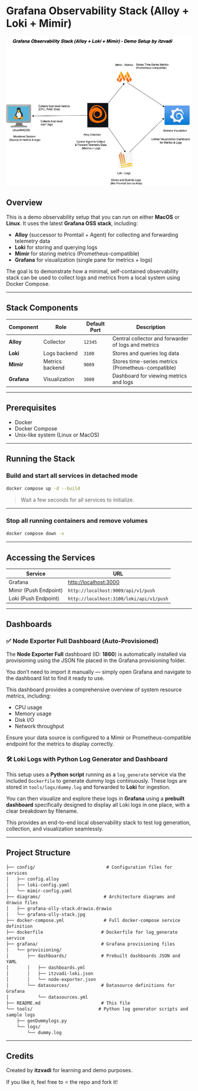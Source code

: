 # Grafana Observability Stack (Alloy + Loki + Mimir)

![Grafana Observability Stack](./diagrams/grafana-olly-stack.jpg)

## Overview

This is a demo observability setup that you can run on either **MacOS** or **Linux**. It uses the latest **Grafana OSS stack**, including:

* **Alloy** (successor to Promtail + Agent) for collecting and forwarding telemetry data
* **Loki** for storing and querying logs
* **Mimir** for storing metrics (Prometheus-compatible)
* **Grafana** for visualization (single pane for metrics + logs)

The goal is to demonstrate how a minimal, self-contained observability stack can be used to collect logs and metrics from a local system using Docker Compose.

---

## Stack Components

| Component         | Role            | Default Port | Description                                           |
| ----------------- | --------------- | ------------ | ----------------------------------------------------- |
| **Alloy**         | Collector       | `12345`      | Central collector and forwarder of logs and metrics   |
| **Loki**          | Logs backend    | `3100`       | Stores and queries log data                           |
| **Mimir**         | Metrics backend | `9009`       | Stores time-series metrics (Prometheus-compatible)    |
| **Grafana**       | Visualization   | `3000`       | Dashboard for viewing metrics and logs                |

---

## Prerequisites

* Docker
* Docker Compose
* Unix-like system (Linux or MacOS)

---

## Running the Stack


### Build and start all services in detached mode
```bash
docker compose up -d --build
```

> Wait a few seconds for all services to initialize.

---

### Stop all running containers and remove volumes
```bash
docker compose down -v
```

---

## Accessing the Services

| Service               | URL                                                            |
| --------------------- | -------------------------------------------------------------- |
| Grafana               | [http://localhost:3000](http://localhost:3000)                 |
| Mimir (Push Endpoint) | `http://localhost:9009/api/v1/push`                            |
| Loki (Push Endpoint)  | `http://localhost:3100/loki/api/v1/push`                       |

---

## Dashboards

### ✅ Node Exporter Full Dashboard (Auto-Provisioned)

The **Node Exporter Full** dashboard (ID: **1860**) is automatically installed via provisioning using the JSON file placed in the Grafana provisioning folder.

You don’t need to import it manually — simply open Grafana and navigate to the dashboard list to find it ready to use.

This dashboard provides a comprehensive overview of system resource metrics, including:

- CPU usage  
- Memory usage  
- Disk I/O  
- Network throughput  

Ensure your data source is configured to a Mimir or Prometheus-compatible endpoint for the metrics to display correctly.


### 🛠️ Loki Logs with Python Log Generator and Dashboard

This setup uses a **Python script** running as a `log_generate` service via the included `Dockerfile` to generate dummy logs continuously. These logs are stored in `tools/logs/dummy.log` and forwarded to **Loki** for ingestion.

You can then visualize and explore these logs in **Grafana** using a **prebuilt dashboard** specifically designed to display all Loki logs in one place, with a clear breakdown by filename.

This provides an end-to-end local observability stack to test log generation, collection, and visualization seamlessly.

---

## Project Structure

```
├── config/                           # Configuration files for services
│   ├── config.alloy
│   ├── loki-config.yaml
│   └── mimir-config.yaml
├── diagrams/                        # Architecture diagrams and drawio files
│   ├── grafana-olly-stack.drawio.drawio
│   └── grafana-olly-stack.jpg
├── docker-compose.yml               # Full docker-compose service definition
├── dockerfile                      # Dockerfile for log_generate service
├── grafana/                        # Grafana provisioning files
│   └── provisioning/
│       ├── dashboards/             # Prebuilt dashboards JSON and YAML
│       │   ├── dashboards.yml
│       │   ├── itzvadi-loki.json
│       │   └── node-exporter.json
│       └── datasources/            # Datasource definitions for Grafana
│           └── datasources.yml
├── README.md                       # This file
└── tools/                         # Python log generator scripts and sample logs
    ├── genDummylogs.py
    └── logs/
        └── dummy.log
```


---

## Credits

Created by **itzvadi** for learning and demo purposes.

If you like it, feel free to ⭐️ the repo and fork it!
